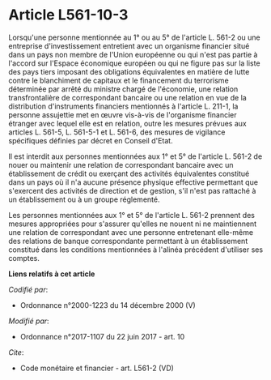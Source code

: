 # Article L561-10-3

Lorsqu'une personne mentionnée au 1° ou au 5° de l'article L. 561-2 ou une entreprise d'investissement entretient avec un
organisme financier situé dans un pays non membre de l'Union européenne ou qui n'est pas partie à l'accord sur l'Espace
économique européen ou qui ne figure pas sur la liste des pays tiers imposant des obligations équivalentes en matière de
lutte contre le blanchiment de capitaux et le financement du terrorisme déterminée par arrêté du ministre chargé de
l'économie, une relation transfrontalière de correspondant bancaire ou une relation en vue de la distribution d'instruments
financiers mentionnés à l'article L. 211-1, la personne assujettie met en œuvre vis-à-vis de l'organisme financier étranger
avec lequel elle est en relation, outre les mesures prévues aux articles L. 561-5, L. 561-5-1 et L. 561-6, des mesures de
vigilance spécifiques définies par décret en Conseil d'Etat.

Il est interdit aux personnes mentionnées aux 1° et 5° de l'article L. 561-2 de nouer ou maintenir une relation de
correspondant bancaire avec un établissement de crédit ou exerçant des activités équivalentes constitué dans un pays où il
n'a aucune présence physique effective permettant que s'exercent des activités de direction et de gestion, s'il n'est pas
rattaché à un établissement ou à un groupe réglementé.

Les personnes mentionnées aux 1° et 5° de l'article L. 561-2 prennent des mesures appropriées pour s'assurer qu'elles ne
nouent ni ne maintiennent une relation de correspondant avec une personne entretenant elle-même des relations de banque
correspondante permettant à un établissement constitué dans les conditions mentionnées à l'alinéa précédent d'utiliser ses
comptes.

**Liens relatifs à cet article**

_Codifié par_:

  - Ordonnance n°2000-1223 du 14 décembre 2000 (V)

_Modifié par_:

  - Ordonnance n°2017-1107 du 22 juin 2017 - art. 10

_Cite_:

  - Code monétaire et financier - art. L561-2 (VD)
